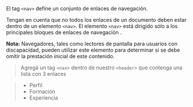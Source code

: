 El tag `<nav>` define un conjunto de enlaces de navegación.

Tengan en cuenta que no todos los enlaces de un documento deben estar dentro de un elemento `<nav>`. El elemento `<nav>` está dirigido sólo a los principales bloques de enlaces de navegación .

<b>Nota:</b> Navegadores, tales como lectores de pantalla para usuarios con discapacidad, pueden utilizar este elemento para determinar si se debe omitir la prestación inicial de este contenido.

> Agregá un tag `<nav>` dentro de nuestro `<header>` que contenga una lista con 3 enlaces 

> * Perfil
> * Formación
> * Experiencia